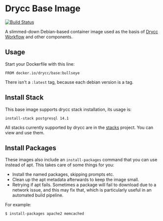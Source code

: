 # Drycc Base Image

[![Build Status](https://drone.drycc.cc/api/badges/drycc/base/status.svg)](https://drone.drycc.cc/drycc/base)

A slimmed-down Debian-based container image used as the basis of [Drycc Workflow](https://github.com/drycc/workflow) and other components.

## Usage

Start your Dockerfile with this line:

```
FROM docker.io/drycc/base:bullseye
```

There isn't a `:latest` tag, because each debian version is a tag.

## Install Stack

This base image supports drycc stack installation, its usage is:

```
install-stack postgresql 14.1
```

All stacks currently supported by drycc are in the [stacks](https://github.com/drycc/stacks) project.
You can view and use them.

## Install Packages

These images also include an `install-packages` command that you can use instead of apt. This takes care of some things for you:
  * Install the named packages, skipping prompts etc.
  * Clean up the apt metadata afterwards to keep the image small.
  * Retrying if apt fails. Sometimes a package will fail to download due to a network issue, and this may fix that, which is particularly useful in an automated build pipeline.

  For example:
  ```
  $ install-packages apache2 memcached
  ```